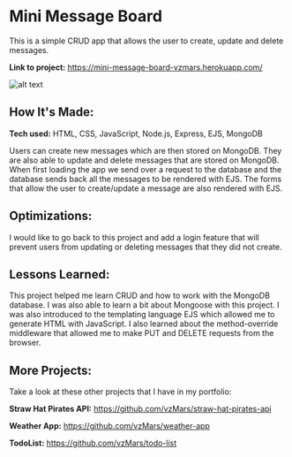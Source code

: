 # Mini Message Board

This is a simple CRUD app that allows the user to create, update and delete messages.

**Link to project:** https://mini-message-board-vzmars.herokuapp.com/

![alt text](https://i.imgur.com/8fyh4kF.png)

## How It's Made:

**Tech used:** HTML, CSS, JavaScript, Node.js, Express, EJS, MongoDB

Users can create new messages which are then stored on MongoDB. They are also able to update and delete messages that are stored on MongoDB. When first loading the app we send over a request to the database and the database sends back all the messages to be rendered with EJS. The forms that allow the user to create/update a message are also rendered with EJS.

## Optimizations:

I would like to go back to this project and add a login feature that will prevent users from updating or deleting messages that they did not create.

## Lessons Learned:

This project helped me learn CRUD and how to work with the MongoDB database. I was also able to learn a bit about Mongoose with this project. I was also introduced to the templating language EJS which allowed me to generate HTML with JavaScript. I also learned about the method-override middleware that allowed me to make PUT and DELETE requests from the browser.

## More Projects:

Take a look at these other projects that I have in my portfolio:

**Straw Hat Pirates API:** https://github.com/vzMars/straw-hat-pirates-api

**Weather App:** https://github.com/vzMars/weather-app

**TodoList:** https://github.com/vzMars/todo-list
